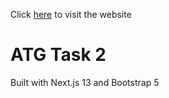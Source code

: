 Click [here](https://atg-task2.vercel.app/) to visit the website

# ATG Task 2
Built with Next.js 13 and Bootstrap 5
